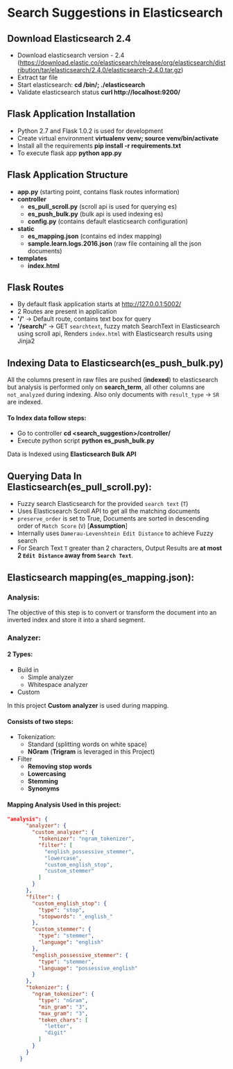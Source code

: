 # Search Suggestions in Elasticsearch

## Download Elasticsearch 2.4

* Download elasticsearch version - 2.4 (https://download.elastic.co/elasticsearch/release/org/elasticsearch/distribution/tar/elasticsearch/2.4.0/elasticsearch-2.4.0.tar.gz)
* Extract tar file
* Start elasticsearch: **cd <tar extract>/bin/; ./elasticsearch**
* Validate elasticsearch status **curl http://localhost:9200/** 


## Flask Application Installation
* Python 2.7 and Flask 1.0.2 is used for development
* Create virtual environment **virtualenv venv; source venv/bin/activate**
* Install all the requirements **pip install -r requirements.txt**
* To execute flask app **python app.py**


## Flask Application Structure
* **app.py** (starting point, contains flask routes information)
* **controller** 
    * **es_pull_scroll.py** (scroll api is used for querying es)
    * **es_push_bulk.py** (bulk api is used indexing es)
    * **config.py** (contains default elasticsearch configuration)
* **static** 
    * **es_mapping.json** (contains ed index mapping)
    * **sample.learn.logs.2016.json** (raw file containing all the json documents)
* **templates** 
    * **index.html**


## Flask Routes
* By default flask application starts at http://127.0.0.1:5002/ 
* 2 Routes are present in application
* **'/'** 			            -> Default route, contains text box for query
* **'/search/<searchtext>'** 	-> GET `searchtext`, fuzzy match SearchText in Elasticsearch using scroll api, Renders `index.html` with Elasticsearch results using Jinja2


## Indexing Data to Elasticsearch(es_push_bulk.py)

All the columns present in raw files are pushed (**indexed**) to elasticsearch but analysis is performed only on **search_term**, all other columns are `not_analyzed` during indexing. Also only documents with `result_type` -> `SR` are indexed.

#### To Index data follow steps:
* Go to controller **cd <search_suggestion>/controller/**
* Execute python script **python es_push_bulk.py**

Data is Indexed using **Elasticsearch Bulk API**


## Querying Data In Elasticsearch(es_pull_scroll.py):
* Fuzzy search Elasticsearch for the provided `search text` (`T`)
* Uses Elasticsearch Scroll API to get all the matching documents
* `preserve_order` is set to True, Documents are sorted in descending order of `Match Score` (`V`) [**Assumption**]
* Internally uses `Damerau-Levenshtein Edit Distance` to achieve Fuzzy search
* For Search Text `T` greater than 2 characters, Output Results are **at most 2 `Edit Distance` away from `Search Text`**.


## Elasticsearch mapping(es_mapping.json):

### Analysis:
The objective of this step is to convert or transform the document into an inverted index and store it into a shard segment. 

### Analyzer:

#### 2 Types:

* Build in
    * Simple analyzer
    * Whitespace analyzer
* Custom


In this project **Custom analyzer** is used during mapping.

#### Consists of two steps:
* Tokenization:
    * Standard (splitting words on white space)
    * **NGram** (**Trigram** is leveraged in this Project)
* Filter
    * **Removing stop words**
    * **Lowercasing**
    * **Stemming**
    * **Synonyms**

#### Mapping Analysis Used in this project: 

```json
"analysis": {
      "analyzer": {
        "custom_analyzer": {
          "tokenizer": "ngram_tokenizer",
          "filter": [
            "english_possessive_stemmer",
            "lowercase",
            "custom_english_stop",
            "custom_stemmer"
          ]
        }
      },
      "filter": {
        "custom_english_stop": {
          "type": "stop",
          "stopwords": "_english_"
        },
        "custom_stemmer": {
          "type": "stemmer",
          "language": "english"
        },
        "english_possessive_stemmer": {
          "type": "stemmer",
          "language": "possessive_english"
        }
      },
      "tokenizer": {
        "ngram_tokenizer": {
          "type": "nGram",
          "min_gram": "3",
          "max_gram": "3",
          "token_chars": [
            "letter",
            "digit"
          ]
        }
      }
    }

```